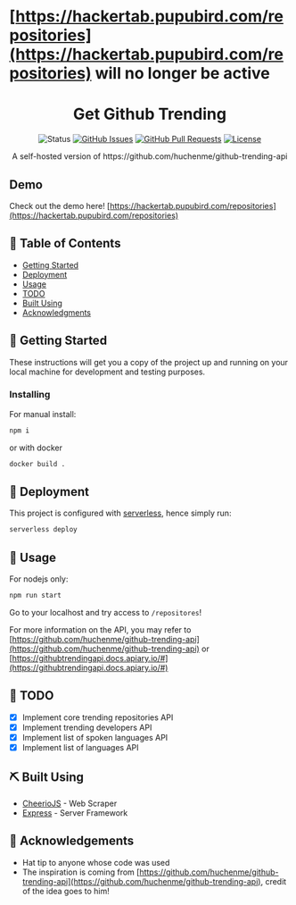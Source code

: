 # [https://hackertab.pupubird.com/repositories](https://hackertab.pupubird.com/repositories) will no longer be active
<div align="center">

# Get Github Trending

</div>

<div align="center">

![Status](https://img.shields.io/badge/status-active-success.svg)
[![GitHub Issues](https://img.shields.io/github/issues/pupubird/get-github-trending.svg)](https://github.com/pupubird/get-github-trending/issues)
[![GitHub Pull Requests](https://img.shields.io/github/issues-pr/pupubird/get-github-trending.svg)](https://github.com/pupubird/get-github-trending/pulls)
[![License](https://img.shields.io/badge/license-MIT-blue.svg)](/LICENSE)

</div>

<p align="center"> A self-hosted version of https://github.com/huchenme/github-trending-api
    <br> 
</p>

## Demo

Check out the demo here! [https://hackertab.pupubird.com/repositories](https://hackertab.pupubird.com/repositories)

## 📝 Table of Contents

- [Getting Started](#getting_started)
- [Deployment](#deployment)
- [Usage](#usage)
- [TODO](#todo)
- [Built Using](#built_using)
- [Acknowledgments](#acknowledgement)

## 🏁 Getting Started <a name = "getting_started"></a>

These instructions will get you a copy of the project up and running on your local machine for development and testing purposes.

### Installing

For manual install:

```bash
npm i
```

or with docker

```bash
docker build .
```

## 🚀 Deployment <a name = "deployment"></a>

This project is configured with [serverless](https://www.serverless.com/), hence simply run:

```bash
serverless deploy
```

## 🎈 Usage <a name="usage"></a>

For nodejs only:

```bash
npm run start
```

Go to your localhost and try access to `/repositores`!

For more information on the API, you may refer to [https://github.com/huchenme/github-trending-api](https://github.com/huchenme/github-trending-api) or [https://githubtrendingapi.docs.apiary.io/#](https://githubtrendingapi.docs.apiary.io/#)

## 📃 TODO <a name = "todo"></a>

- [x] Implement core trending repositories API
- [x] Implement trending developers API
- [x] Implement list of spoken languages API
- [x] Implement list of languages API

## ⛏️ Built Using <a name = "built_using"></a>

- [CheerioJS](https://cheerio.js.org/) - Web Scraper
- [Express](https://expressjs.com/) - Server Framework

## 🎉 Acknowledgements <a name = "acknowledgement"></a>

- Hat tip to anyone whose code was used
- The inspiration is coming from [https://github.com/huchenme/github-trending-api](https://github.com/huchenme/github-trending-api), credit of the idea goes to him!
